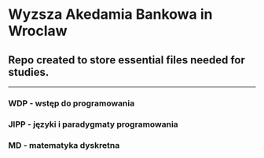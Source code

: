 # Wyzsza Akedamia Bankowa in Wroclaw

## Repo created to store essential files needed for studies.
---
### WDP - wstęp do programowania

### JIPP - języki i paradygmaty programowania

### MD - matematyka dyskretna